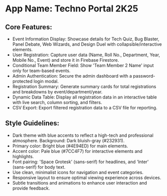# **App Name**: Techno Portal 2K25

## Core Features:

- Event Information Display: Showcase details for Tech Quiz, Bug Blaster, Panel Debate, Web Wizards, and Design Duel with collapsible/interactive elements.
- User Registration: Capture user data (Name, Roll No., Department, Year, Mobile No., Event) and store it in Firebase Firestore.
- Conditional Team Member Field: Show 'Team Member 2 Name' input only for team-based events.
- Admin Authentication: Secure the admin dashboard with a password-protected login modal.
- Registration Summary: Generate summary cards for total registrations and breakdowns by event/department/year.
- Dynamic Data Table: Display all registration data in an interactive table with live search, column sorting, and filters.
- CSV Export: Export filtered registration data to a CSV file for reporting.

## Style Guidelines:

- Dark theme with blue accents to reflect a high-tech and professional atmosphere. Background: Dark bluish-gray (#232931). 
- Primary color: Bright blue (#4E94ED) for main elements. 
- Accent color: Pale blue (#7CC4F7) for interactive elements and highlights. 
- Font pairing: 'Space Grotesk' (sans-serif) for headlines, and 'Inter' (sans-serif) for body text.
- Use clean, minimalist icons for navigation and event categories.
- Responsive layout to ensure optimal viewing experience across devices.
- Subtle transitions and animations to enhance user interaction and provide feedback.
